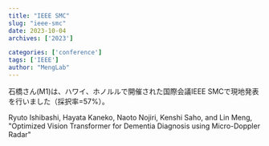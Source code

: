 ```yaml
---
title: "IEEE SMC"
slug: "ieee-smc"
date: 2023-10-04
archives: ['2023']

categories: ['conference']
tags: ['IEEE']
author: "MengLab"
---
```

石橋さん(M1)は、ハワイ、ホノルルで開催された国際会議IEEE SMCで現地発表を行いました（採択率=57%）。

Ryuto Ishibashi, Hayata Kaneko, Naoto Nojiri, Kenshi Saho, and Lin Meng, "Optimized Vision Transformer for Dementia Diagnosis using Micro-Doppler Radar"
